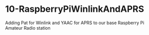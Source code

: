 # 10-RaspberryPiWinlinkAndAPRS
Adding Pat for Winlink and YAAC for APRS to our base Raspberry Pi Amateur Radio station
